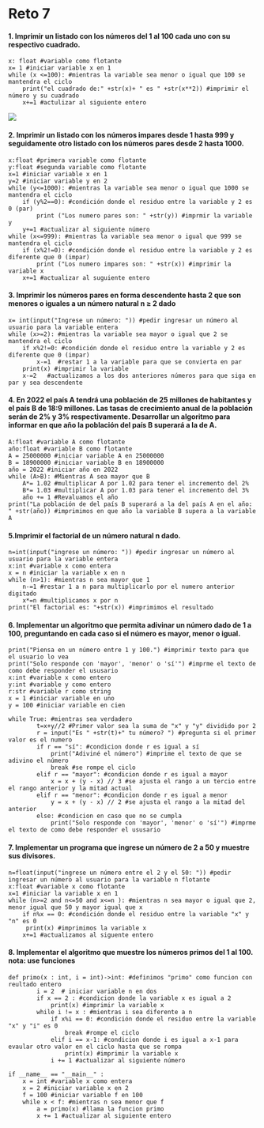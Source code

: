 
# Reto 7

#### 1. Imprimir un listado con los números del 1 al 100 cada uno con su respectivo cuadrado.
```pseudocode
x: float #variable como flotante
x= 1 #iniciar variable x en 1
while (x <=100): #mientras la variable sea menor o igual que 100 se mantendra el ciclo
    print("el cuadrado de:" +str(x)+ " es " +str(x**2)) #imprimir el número y su cuadrado
    x+=1 #actulizar al siguiente entero
```
[![](https://mermaid.ink/img/pako:eNo9j0FzgjAQhf9KZk9qwSFGIKS1Jy89t6dCDzEJkBlIHAxTlOG_N1owp_e9vN03O4KwUgGDsrG_ouadQ1_H18Ig__jqw2ih7RqF4Ts65cPBh7j7mb9FPiDVnrW6caQMwosvx-HtgKNomlnlqkGi57Lj0iJ1YUuwys1ms1uoXpXarGco8-HlufDk68VS6rVcisLwoj2rpcjrclngdTXX3Ece8jGAjPVG7XMQQKu6lmvp7x_viQJcrVpVAPNSqpL3jSugMJOP8t7Zz6sRwEreXFQA_Vlyp46aVx1vn-6Zm29rPbuu_0dgIwzAMI23hFCME0KSaIczEsAVWJhuM5JSEmeY7kmU0ngK4PbYEG29Q7OYkhQnyX6_I9MfJQJ7Og?type=png)](https://mermaid.live/edit#pako:eNo9j0FzgjAQhf9KZk9qwSFGIKS1Jy89t6dCDzEJkBlIHAxTlOG_N1owp_e9vN03O4KwUgGDsrG_ouadQ1_H18Ig__jqw2ih7RqF4Ts65cPBh7j7mb9FPiDVnrW6caQMwosvx-HtgKNomlnlqkGi57Lj0iJ1YUuwys1ms1uoXpXarGco8-HlufDk68VS6rVcisLwoj2rpcjrclngdTXX3Ece8jGAjPVG7XMQQKu6lmvp7x_viQJcrVpVAPNSqpL3jSugMJOP8t7Zz6sRwEreXFQA_Vlyp46aVx1vn-6Zm29rPbuu_0dgIwzAMI23hFCME0KSaIczEsAVWJhuM5JSEmeY7kmU0ngK4PbYEG29Q7OYkhQnyX6_I9MfJQJ7Og)
#### 2. Imprimir un listado con los números impares desde 1 hasta 999 y seguidamente otro listado con los números pares desde 2 hasta 1000.
```psudocode
x:float #primera variable como flotante
y:float #segunda variable como flotante
x=1 #iniciar variable x en 1
y=2 #iniciar variable y en 2
while (y<=1000): #mientras la variable sea menor o igual que 1000 se mantendra el ciclo
    if (y%2==0): #condición donde el residuo entre la variable y 2 es 0 (par)
        print ("Los numero pares son: " +str(y)) #imprmir la variable y
    y+=1 #actualizar al siguiente número
while (x<=999): #mientras la variable sea menor o igual que 999 se mantendra el ciclo
    if (x%2!=0): #condición donde el residuo entre la variable y 2 es diferente que 0 (impar)
        print ("Los numero impares son: " +str(x)) #imprimir la variable x
    x+=1 #actualizar al suguiente entero
```
#### 3. Imprimir los números pares en forma descendente hasta 2 que son menores o iguales a un número natural n ≥ 2 dado

```psudocode
x= int(input("Ingrese un número: ")) #pedir ingresar un número al usuario para la variable entera 
while (x>=2): #mientras la variable sea mayor o igual que 2 se mantendra el ciclo
    if x%2!=0: #condición donde el residuo entre la variable y 2 es diferente que 0 (impar)
        x-=1  #restar 1 a la variable para que se convierta en par 
    print(x) #imprimir la variable
    x-=2   #actualizamos a los dos anteriores números para que siga en par y sea descendente      
```
#### 4. En 2022 el país A tendrá una población de 25 millones de habitantes y el país B de 18:9 millones. Las tasas de crecimiento anual de la población serán de 2% y 3% respectivamente. Desarrollar un algoritmo para informar en que año la población del país B superará a la de A.

```psudocode
A:float #variable A como flotante
año:float #variable B como flotante
A = 25000000 #iniciar variable A en 25000000
B = 18900000 #iniciar variable B en 18900000
año = 2022 #iniciar año en 2022
while (A>B): #Mientras A sea mayor que B
    A*= 1.02 #multiplicar A por 1.02 para tener el incremento del 2%
    B*= 1.03 #multiplicar A por 1.03 para tener el incremento del 3%
    año += 1 #Revaluamos el año 
print("La población de del país B superará a la del país A en el año: " +str(año)) #imprimimos en que año la variable B supera a la variable A
```
#### 5.Imprimir el factorial de un número natural n dado.
 
```psudocode
n=int(input("ingrese un número: ")) #pedir ingresar un número al usuario para la variable entera 
x:int #variable x como entera
x = n #iniciar la variable x en n
while (n>1): #mientras n sea mayor que 1
    n-=1 #restar 1 a n para multiplicarlo por el numero anterior digitado
    x*=n #multiplicamos x por n 
print("El factorial es: "+str(x)) #imprimimos el resultado
```
#### 6. Implementar un algoritmo que permita adivinar un número dado de 1 a 100, preguntando en cada caso si el número es mayor, menor o igual.

```psudocode
print("Piensa en un número entre 1 y 100.") #imprimir texto para que el usuario lo vea
print("Solo responde con 'mayor', 'menor' o 'sí'") #imprme el texto de como debe responder el ususario
x:int #variable x como entero
y:int #variable y como entero
r:str #variable r como string
x = 1 #iniciar variable en uno
y = 100 #iniciar variable en cien

while True: #mientras sea verdadero
        t=x+y//2 #Primer valor sea la suma de "x" y "y" dividido por 2
        r = input("Es " +str(t)+" tu número? ") #pregunta si el primer valor es el numero
        if r == "sí": #condicion donde r es igual a sí
            print("Adiviné el número") #imprime el texto de que se adivino el número
            break #se rompe el ciclo
        elif r == "mayor": #condicion donde r es igual a mayor
            x = x + (y - x) // 3 #se ajusta el rango a un tercio entre el rango anterior y la mitad actual
        elif r == "menor": #condicion donde r es igual a menor
            y = x + (y - x) // 2 #se ajusta el rango a la mitad del anterior 
        else: #condicion en caso que no se cumpla 
            print("Solo responde con 'mayor', 'menor' o 'sí'") #imprme el texto de como debe responder el ususario
```
#### 7. Implementar un programa que ingrese un número de 2 a 50 y muestre sus divisores.
```psudocode
n=float(input("ingrese un número entre el 2 y el 50: ")) #pedir ingresar un número al usuario para la variable n flotante
x:float #variable x como flotante
x=1 #iniciar la variable x en 1
while (n>=2 and n<=50 and x<=n ): #mientras n sea mayor o igual que 2, menor igual que 50 y mayor igual que x
    if n%x == 0: #condición donde el residuo entre la variable "x" y "n" es 0
     print(x) #imprimimos la variable x
    x+=1 #actualizamos al siguente entero
```
#### 8. Implementar el algoritmo que muestre los números primos del 1 al 100. nota: use funciones

```psudocode
def primo(x : int, i = int)->int: #definimos "primo" como funcion con reultado entero 
        i = 2  # iniciar variable n en dos
        if x == 2 : #condicion donde la variable x es igual a 2 
            print(x) #imprimir la variable x
        while i != x : #mientras i sea diferente a n
            if x%i == 0: #condición donde el residuo entre la variable "x" y "i" es 0
                break #rompe el ciclo
            elif i == x-1: #condicion donde i es igual a x-1 para evaular otro valor en el ciclo hasta que se rompa
                print(x) #imprimir la variable x
            i += 1 #actualizar al siguiente número

if __name__ == "__main__" : 
    x = int #variable x como entera
    x = 2 #iniciar variable x en 2
    f = 100 #iniciar variable f en 100
    while x < f: #mientras n sea menor que f
        a = primo(x) #llama la funcion primo
        x += 1 #actualizar al siguiente entero
```
